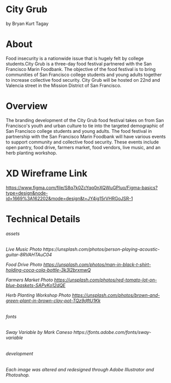 # City Grub
by Bryan Kurt Tagay

# About
Food insecurity is a nationwide issue that is hugely felt by college students.City Grub is a three-day food festival partnered with the San Francisco Marin Foodbank. The objective of the food festival is to bring communities of San Francisco college students and young adults together to increase collective food security. City Grub will be hosted on 22nd and Valencia street in the Mission District of San Francisco. 

# Overview
The branding development of the City Grub food festival takes on from San Francisco's youth and urban culture to tie into the targeted demographic of San Francisco college students and young adults. 
The food festival in partnership with the San Francisco Marin Foodbank will have various events to support community and collective food security. These events include open pantry, food drive, farmers market, food vendors, live music, and an herb planting workshop. 

# XD Wireframe Link
https://www.figma.com/file/S8q7k0ZcYqq0nXQWuGPluo/Figma-basics?type=design&node-id=1669%3A162202&mode=design&t=JY4ig15rVHRGoJSR-1

# Technical Details
<h6>assets<h6>
Live Music Photo
https://unsplash.com/photos/person-playing-acoustic-guitar-8RVAHTAuC04

Food Drive Photo
https://unsplash.com/photos/man-in-black-t-shirt-holding-coca-cola-bottle-3k3l2brxmwQ

Farmers Market Photo
https://unsplash.com/photos/red-tomato-lot-on-blue-baskets-SAPvKo12dQE

Herb Planting Workshop Photo
https://unsplash.com/photos/brown-and-green-plant-in-brown-clay-pot-TQz9dftU1Kk

<h6>fonts<h6>
Sway Variable by Mark Caneso
https://fonts.adobe.com/fonts/sway-variable

<h6>development<h6>
Each image was altered and redesigned through Adobe Illustrator and Photoshop. 